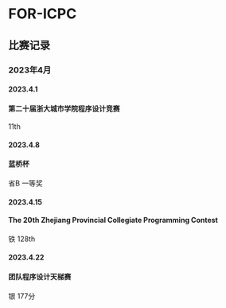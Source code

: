﻿# FOR-ICPC
## 比赛记录
### 2023年4月
#### 2023.4.1
#### 第二十届浙大城市学院程序设计竞赛
11th
#### 2023.4.8
#### 蓝桥杯
省B 一等奖
#### 2023.4.15
#### The 20th Zhejiang Provincial Collegiate Programming Contest
铁 128th
#### 2023.4.22
#### 团队程序设计天梯赛
银 177分